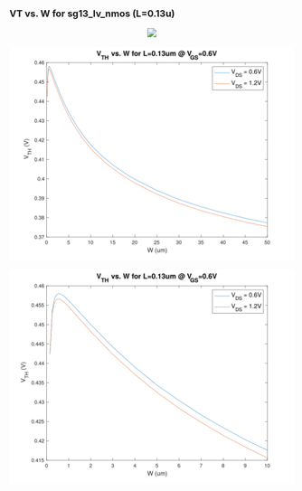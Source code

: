 ### VT vs. W for sg13_lv_nmos (L=0.13u)

<p align="center">
   <img src="./img/vt_vs_W.png" width="800" />
</p>
<p align="center">
   <img src="./img/VT_vs_W.svg" width="800" />
</p>
<p align="center">
   <img src="./img/VT_vs_W_zoomed_to_10.svg" width="800" />
</p>
